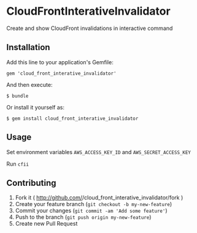 # CloudFrontInterativeInvalidator

Create and show CloudFront invalidations in interactive command

## Installation

Add this line to your application's Gemfile:

    gem 'cloud_front_interative_invalidator'

And then execute:

    $ bundle

Or install it yourself as:

    $ gem install cloud_front_interative_invalidator

## Usage

Set environment variables `AWS_ACCESS_KEY_ID` and `AWS_SECRET_ACCESS_KEY`

Run `cfii`

## Contributing

1. Fork it ( http://github.com/<my-github-username>/cloud_front_interative_invalidator/fork )
2. Create your feature branch (`git checkout -b my-new-feature`)
3. Commit your changes (`git commit -am 'Add some feature'`)
4. Push to the branch (`git push origin my-new-feature`)
5. Create new Pull Request
